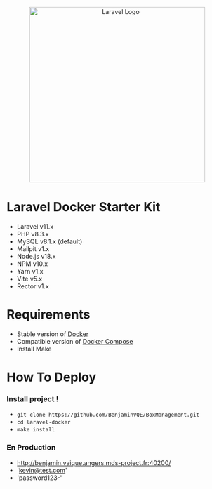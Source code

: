 <p align="center"><a href="https://laravel.com" target="_blank"><img src="https://raw.githubusercontent.com/laravel/art/master/logo-lockup/5%20SVG/2%20CMYK/1%20Full%20Color/laravel-logolockup-cmyk-red.svg" width="400" alt="Laravel Logo"></a></p>

# Laravel Docker Starter Kit

-   Laravel v11.x
-   PHP v8.3.x
-   MySQL v8.1.x (default)
-   Mailpit v1.x
-   Node.js v18.x
-   NPM v10.x
-   Yarn v1.x
-   Vite v5.x
-   Rector v1.x

# Requirements

-   Stable version of [Docker](https://docs.docker.com/engine/install/)
-   Compatible version of [Docker Compose](https://docs.docker.com/compose/install/#install-compose)
-   Install Make

# How To Deploy

### Install project !

-   `git clone https://github.com/BenjaminVQE/BoxManagement.git`
-   `cd laravel-docker`
-   `make install`

### En Production

- http://benjamin.vaique.angers.mds-project.fr:40200/
- 'kevin@test.com'
- 'password123-'
